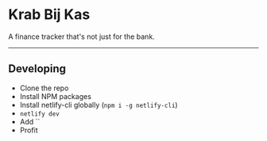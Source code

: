# Krab Bij Kas

A finance tracker that's not just for the bank.

---

## Developing

- Clone the repo
- Install NPM packages
- Install netlify-cli globally (`npm i -g netlify-cli`)
- `netlify dev`
- Add ``
- Profit
